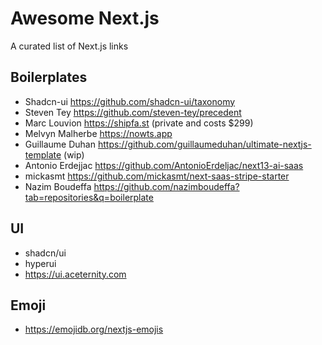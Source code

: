 # Awesome Next.js

A curated list of Next.js links

## Boilerplates

* Shadcn-ui https://github.com/shadcn-ui/taxonomy
* Steven Tey https://github.com/steven-tey/precedent
* Marc Louvion https://shipfa.st (private and costs $299)
* Melvyn Malherbe https://nowts.app
* Guillaume Duhan https://github.com/guillaumeduhan/ultimate-nextjs-template (wip)
* Antonio Erdejjac https://github.com/AntonioErdeljac/next13-ai-saas
* mickasmt https://github.com/mickasmt/next-saas-stripe-starter
* Nazim Boudeffa https://github.com/nazimboudeffa?tab=repositories&q=boilerplate

## UI

- shadcn/ui
- hyperui
- https://ui.aceternity.com

## Emoji

- https://emojidb.org/nextjs-emojis
